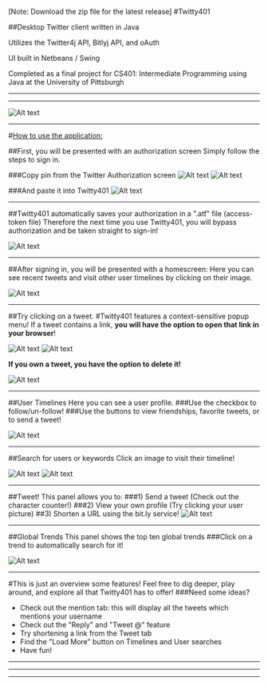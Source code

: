 [Note: Download the zip file for the latest release]
#Twitty401


##Desktop Twitter client written in Java

Utilizes the Twitter4j API, Bitlyj API, and oAuth

UI built in Netbeans / Swing

Completed as a final project for CS401:
Intermediate Programming using Java
at the University of Pittsburgh

* * *
* * *

![Alt text](http://twitty401.droppages.com/logo.png "Tweet!")

* * *

#<u>How to use the application:</u>

##First, you will be presented with an authorization screen
Simply follow the steps to sign in.

###Copy pin from the Twitter Authorization screen
![Alt text](http://twitty401.droppages.com/auth2.png "")
![Alt text](http://twitty401.droppages.com/auth3.png "")

###And paste it into Twitty401
![Alt text](http://twitty401.droppages.com/auth4.png "")

* * *


##Twitty401 automatically saves your authorization in a ".atf" file (access-token file)
Therefore the next time you use Twitty401, you will bypass authorization and be taken straight to sign-in!

![Alt text](http://twitty401.droppages.com/signin.png "Signing in is a breeze")


* * *


##After signing in, you will be presented with a homescreen:
Here you can see recent tweets and visit other user timelines by clicking on their image.

![Alt text](http://twitty401.droppages.com/home.png "Twitty401 wants to show off!")


* * *


##Try clicking on a tweet.
#Twitty401 features a context-sensitive popup menu!
If a tweet contains a link, <b>you will have the option to open that link in your browser</b>!

![Alt text](http://twitty401.droppages.com/clickTweetNoURL.png "Nice Menu!")
![Alt text](http://twitty401.droppages.com/clicktweet.png "Open links!")

<b>If you own a tweet, you have the option to delete it!</b>

![Alt text](http://twitty401.droppages.com/clickown.png "Delete own tweets!")


* * *


##User Timelines
Here you can see a user profile.
###Use the checkbox to follow/un-follow!
###Use the buttons to view friendships, favorite tweets, or to send a tweet!

![Alt text](http://twitty401.droppages.com/userpage.png "Visit user profiles")


* * *


##Search for users or keywords
Click an image to visit their timeline!

![Alt text](http://twitty401.droppages.com/searchpeople.png "Search for users")
![Alt text](http://twitty401.droppages.com/searchtweets.png "Search tweets and trends")


* * *


##Tweet!
This panel allows you to:
###1) Send a tweet
(Check out the character counter!)
###2) View your own profile 
(Try clicking your user picture)
##3) Shorten a URL using the bit.ly service!
![Alt text](http://twitty401.droppages.com/tweet.png "Tweet!")


* * *


##Global Trends
This panel shows the top ten global trends
###Click on a trend to automatically search for it!

![Alt text](http://twitty401.droppages.com/trends.png "Trends!")


* * *


#This is just an overview some features! Feel free to dig deeper, play around, and explore all that Twitty401 has to offer!
###Need some ideas?
+	Check out the mention tab: this will display all the tweets which mentions your username
+	Check out the "Reply" and "Tweet @" feature
+	Try shortening a link from the Tweet tab
+	Find the "Load More" button on Timelines and User searches
+	Have fun!

* * *
* * *
* * *
